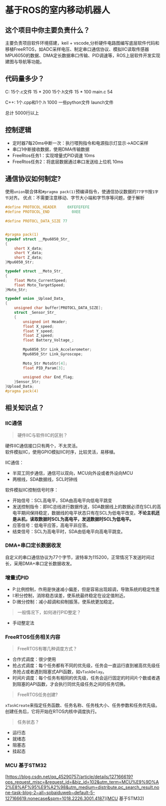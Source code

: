 # 基于ROS的室内移动机器人

## 这个项目中你主要负责什么？

主要负责项目软件环境搭建，keil + vscode,分析硬件电路图编写底层软件代码和移植FreeRTOS，如ADC采样电压、制定串口通信协议、模拟IIC读取传感器MPU6050的数据、DMA定长数据串口传输、PID调速等，ROS上层软件开发实现建图与导航等功能。

## 代码量多少？
C:
15个.c文件 15 * 200
15个.h文件 15 * 100
main.c    54

C++:
1个.cpp和1个.h 1000
一些python文件 launch文件 

总计 5000行以上


## 控制逻辑
-	定时器7每20ms中断一次：执行喂狗指令和电源指示灯显示->ADC采样
-	串口1中断接收数据，使用DMA传输数据
- 	FreeRtos任务1：实现增量式PID调速 10ms
-	FreeRtos任务2：将底层数据通过串口发送给上位机 10ms


## 通信协议如何制定?
使用`union`联合体和`#pragma pack(1)`预编译指令，使通信协议数据的`77字节`按`1字节`对齐。
优点：不需要注意移动、字节大小端和字节序等问题，便于解析
```c
#define PROTOCOL_HEADER		0XFEFEFEFE
#define PROTOCOL_END		  0XEE
 
#define PROTOCL_DATA_SIZE 77


#pragma pack(1)
typedef struct __Mpu6050_Str_
{
	short X_data;
	short Y_data;
	short Z_data;
}Mpu6050_Str;

typedef struct __Moto_Str_
{
	float Moto_CurrentSpeed;
	float Moto_TargetSpeed;
}Moto_Str;

typedef union _Upload_Data_   
{
	unsigned char buffer[PROTOCL_DATA_SIZE];
	struct _Sensor_Str_
	{
		unsigned int Header;	
		float X_speed;					
		float Y_speed;			
		float Z_speed;			
		float Battery_Voltage_;
		
		Mpu6050_Str Link_Accelerometer;		
		Mpu6050_Str Link_Gyroscope;			
		
		Moto_Str MotoStr[4];		
		float PID_Param[3];					
		
		unsigned char End_flag;			
	}Sensor_Str;
}Upload_Data;
#pragma pack(4)
```


## 相关知识点？

### IIC通信

> 硬件IIC与软件IIC的区别？

硬件IIC通信接口只有两个，不太灵活。\
软件模拟IIC，使用GPIO模拟IIC时序，比较灵活，易移植。

IIC通信：
-   半双工同步通信，通信可以双向，MCU向外设或者外设向MCU
-   两根线，SDA数据线，SCL时钟线

软件模拟IIC控制信号时序：
-   开始信号：SCL高电平，SDA由高电平向低电平跳变
-   发送控制指令：即IIC总线进行数据传送，SDA数据线上的数据必须在SCL的高电平期间保持稳定，数据线的电平状态只有在SCL为低电平改变。**不论主机还是从机，读取数据时SCL为高电平，发送数据时SCL为低电平。**
-   应答信号：低电平应答，高电平非应答。
-   结束信号：SCL为高电平时，SDA由低电平向高电平跳变。


### DMA+串口定长数据收发

自定义的串口通信协议为77个字节，波特率为115200，正常情况下发送时间过长，采用DMA+串口定长数据收发。

### 增量式PID

-  P:比例控制，作用是快速减小偏差，但是容易出现超调，导致系统的稳定性差
-  I:积分控制，消除稳态误差，使系统最终稳定在设定值附近。
-  D:微分控制：减小超调和抑制振荡，使系统更加稳定。

>一般情况下，如何进行PID整定？
-   手动整定法

### FreeRTOS任务相关内容

>FreeRTOS有哪几种调度方式？

-   合作式调度：很少使用
-   抢占式调度：每个任务都有不同的优先级，任务会一直运行直到被高优先级任务抢占或者遇到阻塞式API函数，如`vTaskDelay`。
-   时间片调度：每个任务有相同的优先级，任务会运行固定的时间片个数或者遇到阻塞的API函数，才会执行同优先级任务之间的任务切换。

>FreeRTOS任务创建?

`xTaskCreate`来指定任务函数、任务名称、任务栈大小、任务参数和任务优先级。创建任务后，它将开始在RTOS内核中调度执行。

>任务状态？

-   运行态
-   就绪态
-   阻塞态
-   挂起态

### MCU 基于STM32
[https://blog.csdn.net/qq_45290757/article/details/127166619?ops_request_misc=&request_id=&biz_id=102&utm_term=MCU%E9%9D%A2%E8%AF%95%E9%A2%98&utm_medium=distribute.pc_search_result.none-task-blog-2~all~sobaiduweb~default-5-127166619.nonecase&spm=1018.2226.3001.4187](MCU 基于STM32)



